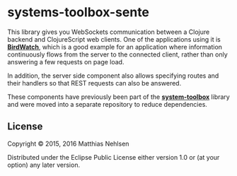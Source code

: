 # systems-toolbox-sente

This library gives you WebSockets communication between a Clojure backend and ClojureScript web clients. One of the applications using it is **[BirdWatch](https://github.com/matthiasn/Birdwatch)**, which is a good example for an application where information continuously flows from the server to the connected client, rather than only answering a few requests on page load.

In addition, the server side component also allows specifying routes and their handlers so that REST requests can also be answered.

These components have previously been part of the **[system-toolbox](https://github.com/matthiasn/systems-toolbox)** library and were moved into a separate repository to reduce dependencies.


## License

Copyright © 2015, 2016 Matthias Nehlsen

Distributed under the Eclipse Public License either version 1.0 or (at your option) any later version.

